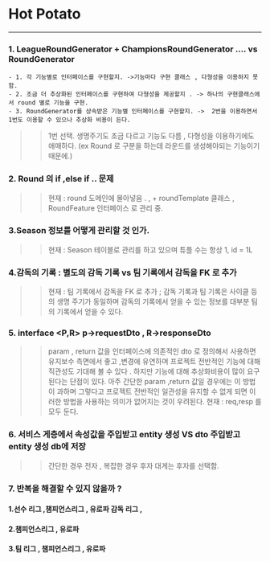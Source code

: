 # Hot Potato

---

### 1. LeagueRoundGenerator + ChampionsRoundGenerator .... vs  RoundGenerator
    - 1. 각 기능별로 인터페이스를 구현할지. ->기능마다 구현 클래스 , 다형성을 이용하지 못함.
    - 2. 조금 더 추상화된 인터페이스를 구현하여 다형성을 제공할지 . -> 하나의 구현클래스에서 round 별로 기능을 구현.  
    - 3. RoundGenerator를 상속받은 기능별 인터페이스를 구현할지. ->  2번을 이용하면서 1번도 이용할 수 있으나 추상화 비용이 든다.

 >> 1번 선택. 생명주기도 조금 다르고 기능도 다름 , 다형성을 이용하기에도 애매하다. (ex Round 로 구분을 하는데  라운드를 생성해야되는 기능이기 때문에.)


### 2. Round 의 if ,else if .. 문제
>> 현재 : round 도메인에 몰아넣음 . , + roundTemplate 클래스 ,  RoundFeature 인터페이스 로 관리 중.
   
### 3.Season 정보를 어떻게 관리할 것 인가.
 >> 현재 : Season 테이블로 관리를 하고 있으며 튜플 수는 항상 1, id = 1L 


### 4.감독의 기록 :  별도의 감독 기록 vs  팀 기록에서 감독을 FK 로 추가
 >> 현재 : 팀 기록에서 감독을 FK 로 추가 ; 감독 기록과 팀 기록은 사이클 등의 생명 주기가 동일하며 
 감독의 기록에서 얻을 수 있는 정보를 대부분 팀의 기록에서 얻을 수 있다.


### 5. interface <P,R> p->requestDto ,  R->responseDto 
 >> param , return 값을 인터페이스에 의존적인 dto 로 정의해서 사용하면 
 >  유지보수 측면에서 좋고 ,변경에 유연하며 프로젝트 전반적인 기능에 대해 직관성도 기대해 볼 수 있다 .
 > 하지만 기능에 대해 추상화비용이 많이 요구된다는 단점이 있다. 
 > 아주 간단한 param ,return 값일 경우에는 이 방법이 과하며 
 > 그렇다고  프로젝트 전반적인 일관성을 유지할 수 없게 되면 이러한 방법을 사용하는 의미가 없어지는 것이 우려된다.
 > 현재 : req,resp 를 모두 둔다.
 

### 6. 서비스 게층에서 속성값을 주입받고 entity 생성 VS dto 주입받고 entity 생성 db에 저장 

 >> 간단한 경우 전자  , 복잡한 경우 후자 
 >> 대게는 후자를 선택함.
 
### 7.   반복을 해결할 수 있지 않을까 ? 
#### 1.선수 리그 ,챔피언스리그 , 유로파 감독 리그 , 
#### 2.챔피언스리그 , 유로파 
#### 3.팀 리그 , 챔피언스리그 , 유로파 